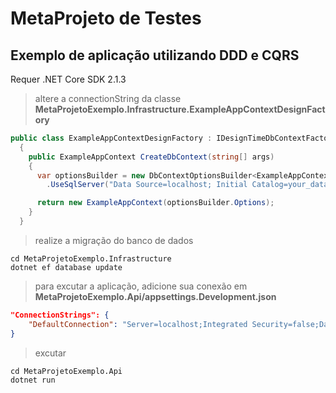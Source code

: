 # MetaProjeto de Testes

## Exemplo de aplicação utilizando DDD e CQRS

Requer .NET Core SDK 2.1.3

> altere a connectionString da classe **MetaProjetoExemplo.Infrastructure.ExampleAppContextDesignFactory**

```csharp
public class ExampleAppContextDesignFactory : IDesignTimeDbContextFactory<ExampleAppContext>
  {
    public ExampleAppContext CreateDbContext(string[] args)
    {
      var optionsBuilder = new DbContextOptionsBuilder<ExampleAppContext>()
        .UseSqlServer("Data Source=localhost; Initial Catalog=your_database; Integrated Security=false; User Id=your_user; Password=your_password;");

      return new ExampleAppContext(optionsBuilder.Options);
    }
  }
```

> realize a migração do banco de dados

```terminal
cd MetaProjetoExemplo.Infrastructure
dotnet ef database update
```

> para excutar a aplicação, adicione sua conexão em **MetaProjetoExemplo.Api/appsettings.Development.json**

```json
"ConnectionStrings": {
    "DefaultConnection": "Server=localhost;Integrated Security=false;Database=your_database;User=your_user;Password=your_password"
}
```

> excutar

```terminal
cd MetaProjetoExemplo.Api
dotnet run
```